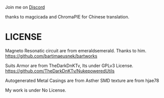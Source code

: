 Join me on [Discord](https://discord.gg/y5dkPtF)

thanks to magcicada and ChromaPIE  for Chinese translation.

# LICENSE

Magneto Resonatic circuit are from emeraldsemerald. Thanks to him.
https://github.com/bartimaeusnek/bartworks

Suits Armor are from TheDarkDnKTv, Its under GPLv3 License.
https://github.com/TheDarkDnKTv/NukepoweredUtils

Autogenerated Metal Casings are from Asther
SMD texture are from hjae78

My work is under No License.